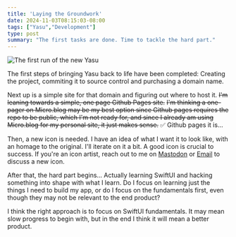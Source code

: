```yaml
---
title: 'Laying the Groundwork'
date: 2024-11-03T08:15:03-08:00
tags: ["Yasu","Development"]
type: post
summary: "The first tasks are done. Time to tackle the hard part."
---
```

![The first run of the new Yasu](/img/first-run.jpeg)

The first steps of bringing Yasu back to life have been completed: Creating the project, commiting it to source control and purchasing a domain name.

Next up is a simple site for that domain and figuring out where to host it. ~~I'm leaning towards a simple, one page Github Pages site.~~ ~~I'm thinking a one-pager on Micro.blog may be my best option since Github pages requires the repo to be public, which I'm not ready for, and since I already am using Micro.blog for my personal site, it just makes sense.~~ ✅ Github pages it is...

Then, a new icon is needed. I have an idea of what I want it to look like, with an homage to the original. I'll iterate on it a bit. A good icon is crucial to success. If you're an icon artist, reach out to me on [Mastodon](https://social.lol/@jim) or [Email](mailto:hello@jimmitchell.dev) to discuss a new icon.

After that, the hard part begins... Actually learning SwiftUI and hacking something into shape with what I learn. Do I focus on learning just the things I need to build my app, or do I focus on the fundamentals first, even though they may not be relevant to the end product?

I think the right approach is to focus on SwiftUI fundamentals. It may mean slow progress to begin with, but in the end I think it will mean a better product.
